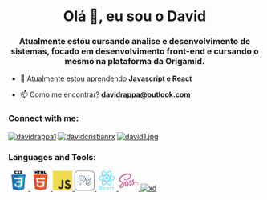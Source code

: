 

<h1 align="center">Olá 👋, eu sou o David</h1>

<h3 align="center">Atualmente estou cursando analise e desenvolvimento de sistemas, focado em desenvolvimento front-end e cursando o mesmo na plataforma da Origamid.</h3>

- 🌱 Atualmente estou aprendendo **Javascript e React**

- 📫 Como me encontrar? **davidrappa@outlook.com**

<h3 align="left">Connect with me:</h3>
<p align="left">
<a href="https://linkedin.com/in/davidrappa1" target="blank"><img align="center" src="https://cdn.jsdelivr.net/npm/simple-icons@3.0.1/icons/linkedin.svg" alt="davidrappa1" height="30" width="40" /></a>
<a href="https://fb.com/davidcristianrx" target="blank"><img align="center" src="https://cdn.jsdelivr.net/npm/simple-icons@3.0.1/icons/facebook.svg" alt="davidcristianrx" height="30" width="40" /></a>
<a href="https://instagram.com/david1.jpg" target="blank"><img align="center" src="https://cdn.jsdelivr.net/npm/simple-icons@3.0.1/icons/instagram.svg" alt="david1.jpg" height="30" width="40" /></a>
</p>

<h3 align="left">Languages and Tools:</h3>
<p align="left"> <a href="https://www.w3schools.com/css/" target="_blank"> <img src="https://raw.githubusercontent.com/devicons/devicon/master/icons/css3/css3-original-wordmark.svg" alt="css3" width="40" height="40"/> </a> <a href="https://www.w3.org/html/" target="_blank"> <img src="https://raw.githubusercontent.com/devicons/devicon/master/icons/html5/html5-original-wordmark.svg" alt="html5" width="40" height="40"/> </a> <a href="https://developer.mozilla.org/en-US/docs/Web/JavaScript" target="_blank"> <img src="https://raw.githubusercontent.com/devicons/devicon/master/icons/javascript/javascript-original.svg" alt="javascript" width="40" height="40"/> </a> <a href="https://www.photoshop.com/en" target="_blank"> <img src="https://raw.githubusercontent.com/devicons/devicon/master/icons/photoshop/photoshop-line.svg" alt="photoshop" width="40" height="40"/> </a> <a href="https://reactjs.org/" target="_blank"> <img src="https://raw.githubusercontent.com/devicons/devicon/master/icons/react/react-original-wordmark.svg" alt="react" width="40" height="40"/> </a> <a href="https://sass-lang.com" target="_blank"> <img src="https://raw.githubusercontent.com/devicons/devicon/master/icons/sass/sass-original.svg" alt="sass" width="40" height="40"/> </a> <a href="https://www.adobe.com/products/xd.html" target="_blank"> <img src="https://cdn.worldvectorlogo.com/logos/adobe-xd.svg" alt="xd" width="40" height="40"/> </a> </p>

